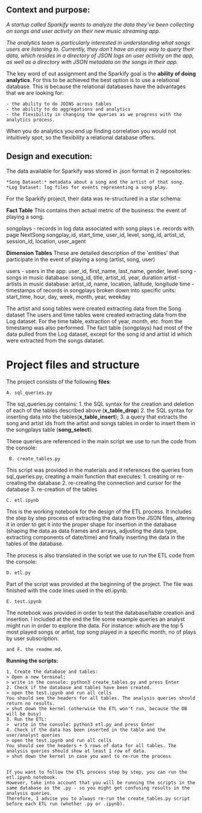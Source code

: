 

## **Context and purpose:**


*A startup called Sparkify wants to analyze the data they've been collecting on songs and user activity on their new music streaming app.*

*The analytics team is particularly interested in understanding what songs users are listening to. Currently, they don't have an easy way to query their data, which resides in a directory of JSON logs on user activity on the app, as well as a directory with JSON metadata on the songs in their app.*


The key word of out assignment and the Sparkify goal is the **ability of doing analytics**.
For this to be achieved the best option is to use a relational database. 
This is because the relational databases have the advantages that we are looking for:


    - the ability to do JOINS across tables
    - the ability to do aggregations and analytics
    - the flexibility in changing the queries as we progress with the analytics process.


When you do analytics you end up finding correlation you would not intuitively spot, so the flexibility a relational database offers.

## **Design and execution:**

The data available for Sparkify was stored in .json format in 2 repositories:

    *Song Dataset:* metadata about a song and the artist of that song.
    *Log Dataset: log files for events representing a song play.


For the Sparkify project, their data was re-structured in a star schema:


**Fact Table**
This contains then actual metric of the business: the event of playing a song.

songplays - records in log data associated with song plays i.e. records with page NextSong
songplay_id, start_time, user_id, level, song_id, artist_id, session_id, location, user_agent

**Dimension Tables**
These are detailed description of the 'entities' that participate in the event of playing a song (artist, song, user)

users - users in the app: user_id, first_name, last_name, gender, level
song - songs in music database: song_id, title, artist_id, year, duration
artist - artists in music database: artist_id, name, location, latitude, longitude
time - timestamps of records in songplays broken down into specific units: start_time, hour, day, week, month, year, weekday


The artist and song tables were created extracting data from the Song dataset
The users and time tables were created extracting data from the Log dataset. For the time table, extraction of year, month, etc. from the timestamp was also performed.
The fact table (songplays) had most of the data pulled from the Log dataset, except for the song id and artist id which were extracted from the songs dataset.

# **Project files and structure**

The project consists of the following **files**:

    A. sql_queries.py
The sql_queries.py contains:
    1. the SQL syntax for the creation and deletion of each of the tables described above (**x_table_drop**)
    2. the SQL syntax for inserting data into the tables(**x_table_insert**);
    3. a query that extracts the song and artist ids from the artist and songs tables in order to insert them in the songplays table (**song_select**).

These queries are referenced in the main script we use to run the code from the console:
    
     B. create_tables.py

This script was provided in the materials and it references the queries from sql_queries.py, creating a main function that executes: 
    1. creating or re-creating the database
    2. re-creating the connection and cursor for the database
    3. re-creation of the tables
    
    C. etl.ipynb

This is the working notebook for the design of the ETL process.
It includes the step by step process of extracting the data from the JSON files, altering it in order to get it into the proper shape for insertion in the database (shaping the data as data frames and arrays, adjusting the data type, extracting components of date/time) and finally inserting the data in the tables of the database.

The process is also translated in the script we use to run the ETL code from the console:

    D. etl.py
    
Part of the script was provided at the beginning of the project. The file was finished with the code lines used in the etl.ipynb.

    E. test.ipynb
The notebook was provided in order to test the database/table creation and insertion.
I included at the end the file some example queries an analyst might run in order to explore the data.
For instance: which are the top 5 most played songs or artist, top song played in a specific month, no of plays by user subscription.

    and F. the readme.md.
    
    
**Running the scripts:**


    1. Create the database and tables:
    > Open a new terminal;
    > write in the console: python3 create_tables.py and press Enter
    2. Check if the database and tables have been created.
    > open the test.ipynb and run all cells
    You should see the headers for all tables. The analysis queries should return no results.
    > shut down the kernel (otherwise the ETL won't run, because the DB will be busy)
    3. Run the ETL:
    >  write in the console: python3 etl.py and press Enter
    4. Check if the data has been inserted in the table and the user/analyst queries
    > open the test.ipynb and run all cells
    You should see the headers + 5 rows of data for all tables. The analysis queries should show at least 1 row of data.
    > shut down the kernel in case you want to re-run the process
    
    
    If you want to follow the ETL process step by step, you can run the etl.ipynb notebook. 
    However, take into account that you will be running the scripts in the same database as the .py - so you might get confusing results in the analysis queries.
    Therefore, I advise you to always re-run the create_tables.py script before each ETL run (whether .py or .ipynb).
